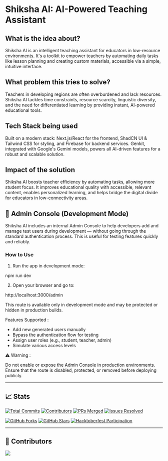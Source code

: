 # Shiksha AI: AI-Powered Teaching Assistant

## What is the idea about?

Shiksha AI is an intelligent teaching assistant for educators in low-resource environments. It's a toolkit to empower teachers by automating daily tasks like lesson planning and creating custom materials, accessible via a simple, intuitive interface.

## What problem this tries to solve?

Teachers in developing regions are often overburdened and lack resources. Shiksha AI tackles time constraints, resource scarcity, linguistic diversity, and the need for differentiated learning by providing instant, AI-powered educational tools.

## Tech Stack being used

Built on a modern stack: Next.js/React for the frontend, ShadCN UI & Tailwind CSS for styling, and Firebase for backend services. Genkit, integrated with Google's Gemini models, powers all AI-driven features for a robust and scalable solution.

## Impact of the solution

Shiksha AI boosts teacher efficiency by automating tasks, allowing more student focus. It improves educational quality with accessible, relevant content, enables personalized learning, and helps bridge the digital divide for educators in low-connectivity areas.

## 🧪 Admin Console (Development Mode)

Shiksha AI includes an internal Admin Console to help developers add and manage test users during development — without going through the standard authentication process. This is useful for testing features quickly and reliably.

### How to Use

1. Run the app in development mode:


npm run dev


2. Open your browser and go to:

http://localhost:3000/admin


This route is available only in development mode and may be protected or hidden in production builds.

Features Supported :
- Add new generated users manually
- Bypass the authentication flow for testing
- Assign user roles (e.g., student, teacher, admin)
- Simulate various access levels

⚠ Warning : 

Do not enable or expose the Admin Console in production environments.
Ensure that the route is disabled, protected, or removed before deploying publicly.


---

## 📈 Stats

[![Total Commits](https://img.shields.io/badge/Commits-143%2B-blue?style=for-the-badge)](https://github.com/skully-coder/shiksha-ai/commits)
[![Contributors](https://img.shields.io/badge/Contributors-1-blueviolet?style=for-the-badge)](https://github.com/skully-coder/shiksha-ai/graphs/contributors)
[![PRs Merged](https://img.shields.io/github/issues-pr-closed/skully-coder/shiksha-ai?style=for-the-badge&color=success)](https://github.com/skully-coder/shiksha-ai/pulls?q=is%3Apr+is%3Amerged)
[![Issues Resolved](https://img.shields.io/badge/Issues%20Resolved-2-orange?style=for-the-badge)](https://github.com/skully-coder/shiksha-ai/issues?q=is%3Aissue+is%3Aclosed)

[![GitHub Forks](https://img.shields.io/github/forks/skully-coder/shiksha-ai?style=for-the-badge&color=brightgreen)](https://github.com/skully-coder/shiksha-ai/network/members)
[![GitHub Stars](https://img.shields.io/github/stars/skully-coder/shiksha-ai?style=for-the-badge&color=yellow)](https://github.com/skully-coder/shiksha-ai/stargazers)
[![Hacktoberfest Participation](https://img.shields.io/badge/Hacktoberfest-2025-blueviolet?style=for-the-badge&logo=hacktoberfest)](https://hacktoberfest.com)

---


## 👥 Contributors

<a href="https://github.com/skully-coder/shiksha-ai/graphs/contributors">
  <img src="https://contrib.rocks/image?repo=skully-coder/shiksha-ai" />
</a>